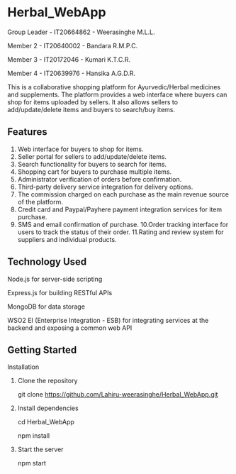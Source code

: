 # Herbal_WebApp

Group Leader - IT20664862 - Weerasinghe M.L.L.

Member 2 - IT20640002 - Bandara R.M.P.C.

Member 3 - IT20172046 - Kumari K.T.C.R.

Member 4 - IT20639976 - Hansika A.G.D.R.

This is a collaborative shopping platform for Ayurvedic/Herbal medicines and supplements. The platform provides a web interface where buyers can shop for items uploaded by sellers. It also allows sellers to add/update/delete items and buyers to search/buy items.

Features
--------

1. Web interface for buyers to shop for items.
2. Seller portal for sellers to add/update/delete items.
3. Search functionality for buyers to search for items.
4. Shopping cart for buyers to purchase multiple items.
5. Administrator verification of orders before confirmation.
6. Third-party delivery service integration for delivery options.
7. The commission charged on each purchase as the main revenue source of the platform.
8. Credit card and Paypal/Payhere payment integration services for item purchase.
9. SMS and email confirmation of purchase.
10.Order tracking interface for users to track the status of their order.
11.Rating and review system for suppliers and individual products.


Technology Used
---------------

Node.js for server-side scripting

Express.js for building RESTful APIs

MongoDB for data storage

WSO2 EI (Enterprise Integration - ESB) for integrating services at the backend and exposing a common web API

Getting Started
---------------

Installation
1. Clone the repository

      git clone https://github.com/Lahiru-weerasinghe/Herbal_WebApp.git

2. Install dependencies

      cd Herbal_WebApp
      
      npm install


3. Start the server

      npm start
